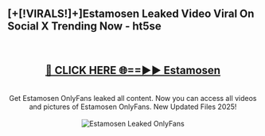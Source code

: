 <h2>[+[!VIRALS!]+]Estamosen Leaked Video Viral On Social X Trending Now - ht5se</h2>
<br>
<div align="center">
<h2><a href="https://libra.edu.pl?Estamosen" rel="nofollow">🔴 CLICK HERE 🌐==►► Estamosen</a></h2>
<br>
Get Estamosen OnlyFans leaked all content. Now you can access all videos and pictures of Estamosen OnlyFans. New Updated Files 2025!
<br>
<br>
<a href="https://libra.edu.pl?Estamosen" rel="nofollow" data-target="animated-image.originalLink"><img src="https://i.ibb.co.com/WyWwxjT/player-gif2.gif" alt="Estamosen Leaked OnlyFans" style="max-width: 100%; display: inline-block;" data-target="animated-image.originalImage"></a>
</div>
<br>